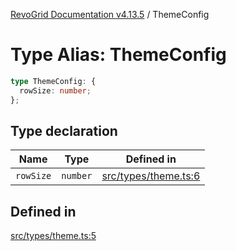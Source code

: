 [RevoGrid Documentation v4.13.5](README.md) / ThemeConfig

# Type Alias: ThemeConfig

```ts
type ThemeConfig: {
  rowSize: number;
};
```

## Type declaration

| Name | Type | Defined in |
| ------ | ------ | ------ |
| `rowSize` | `number` | [src/types/theme.ts:6](https://github.com/revolist/revogrid/blob/f32590b4b251a55e7610f26e48cd67947bdd6441/src/types/theme.ts#L6) |

## Defined in

[src/types/theme.ts:5](https://github.com/revolist/revogrid/blob/f32590b4b251a55e7610f26e48cd67947bdd6441/src/types/theme.ts#L5)
